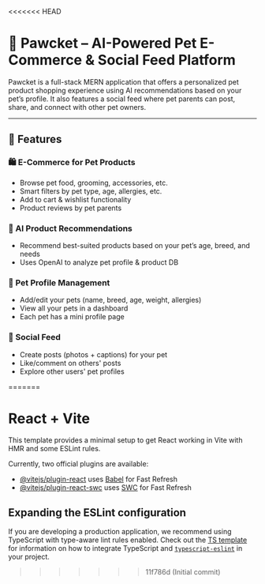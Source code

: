 <<<<<<< HEAD

# 🐾 Pawcket – AI-Powered Pet E-Commerce & Social Feed Platform

Pawcket is a full-stack MERN application that offers a personalized pet product shopping experience using AI recommendations based on your pet’s profile. It also features a social feed where pet parents can post, share, and connect with other pet owners.

---

## 🚀 Features

### 🛍️ E-Commerce for Pet Products
- Browse pet food, grooming, accessories, etc.
- Smart filters by pet type, age, allergies, etc.
- Add to cart & wishlist functionality
- Product reviews by pet parents

### 🧠 AI Product Recommendations
- Recommend best-suited products based on your pet’s age, breed, and needs
- Uses OpenAI to analyze pet profile & product DB

### 🐶 Pet Profile Management
- Add/edit your pets (name, breed, age, weight, allergies)
- View all your pets in a dashboard
- Each pet has a mini profile page

### 📸 Social Feed
- Create posts (photos + captions) for your pet
- Like/comment on others' posts
- Explore other users' pet profiles




=======
# React + Vite

This template provides a minimal setup to get React working in Vite with HMR and some ESLint rules.

Currently, two official plugins are available:

- [@vitejs/plugin-react](https://github.com/vitejs/vite-plugin-react/blob/main/packages/plugin-react) uses [Babel](https://babeljs.io/) for Fast Refresh
- [@vitejs/plugin-react-swc](https://github.com/vitejs/vite-plugin-react/blob/main/packages/plugin-react-swc) uses [SWC](https://swc.rs/) for Fast Refresh

## Expanding the ESLint configuration

If you are developing a production application, we recommend using TypeScript with type-aware lint rules enabled. Check out the [TS template](https://github.com/vitejs/vite/tree/main/packages/create-vite/template-react-ts) for information on how to integrate TypeScript and [`typescript-eslint`](https://typescript-eslint.io) in your project.
>>>>>>> 11f786d (Initial commit)
